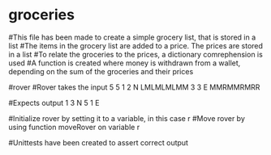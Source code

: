 # groceries

#This file has been made to create a simple grocery list, that is stored in a list
#The items in the grocery list are added to a price. The prices are stored in a list
#To relate the groceries to the prices, a dictionary comrephension is used
#A function is created where money is withdrawn from a wallet, depending on the sum of the groceries and their prices

#rover
#Rover takes the input
5 5
1 2 N
LMLMLMLMM
3 3 E
MMRMMRMRR

#Expects output
1 3 N
5 1 E

#Initialize rover by setting it to a variable, in this case r
#Move rover by using function moveRover on variable r

#Unittests have been created to assert correct output

